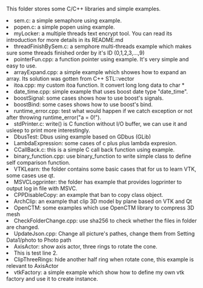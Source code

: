 This folder stores some C/C++ libraries and simple examples.
<li> sem.c: a simple semaphore using example.
<li> popen.c: a simple popen using example.
<li> myLocker: a multiple threads text encrypt tool. You can read its introduction for more details in its README.md
<li> threadFinishBySem.c: a semphore multi-threads example which makes sure some threads finished order by it's ID (0,1,2,3,...,9)
<li> pointerFun.cpp: a function pointer using example. It's very simple and easy to use.
<li> arrayExpand.cpp: a simple example which showes how to expand an array. Its solution was gotten from C++ STL::vector
<li> itoa.cpp:	my custom itoa function. It convert long long data to char *
<li> date_time.cpp: simple example that uses boost date type "date_time".
<li> boostSignal: some cases shows how to use boost's signals.
<li> boostBind: some cases shows how to use boost's bind.
<li> runtime_error.cpp: test what would happen if we catch exception or not after throwing runtime_error("a = 0!").
<li> stdPrinter.c: write() is C function without I/O buffer, we can use it and usleep to print more interestingly.
<li> DbusTest: Dbus using example based on GDbus (GLib)
<li> LambdaExpression: some cases of c plus plus lambda expresion.
<li> CCallBack.c: this is a simple C call back function using example.
<li> binary_function.cpp: use binary_function to write simple class to define self comparison function.
<li> VTKLearn: the folder contains some basic cases that for us to learn VTK, some cases use qt.
<li> MSVCLogprinter: the folder has example that provides logprinter to output log in file with MSVC.
<li> CPPDisableCopy: an example that ban to copy class object.
<li> ArchClip: an example that clip 3D model by plane based on VTK and Qt
<li> OpenCTM: some examples which use OpenCTM library to compress 3D mesh
<li> CheckFolderChange.cpp: use sha256 to check whether the files in folder are changed.
<li> UpdateJson.cpp: Change all picture's pathes, change them from Setting Data1/photo to Photo path
<li> AxisActor: show axis actor, three rings to rotate the cone.
<li> This is test line 2.
<li> ClipThreeRings: hide another half ring when rotate cone, this example is relevant to AxisActor
<li> vtkFactory: a simple example which show how to define my own vtk factory and use it to create instance.
